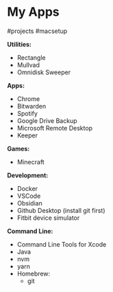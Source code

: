 # My Apps
#projects #macsetup

**Utilities:**
- Rectangle
- Mullvad
- Omnidisk Sweeper

**Apps:**
- Chrome
- Bitwarden
- Spotify
- Google Drive Backup
- Microsoft Remote Desktop
- Keeper

**Games:**
- Minecraft

**Development:**
- Docker
- VSCode
- Obsidian
- Github Desktop (install git first)
- Fitbit device simulator

**Command Line:**
- Command Line Tools for Xcode
- Java
- nvm
- yarn
- Homebrew:
  - git
